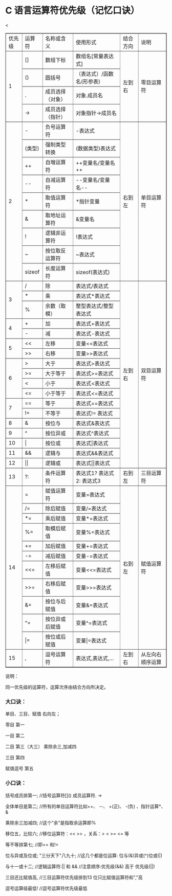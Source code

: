 # C 语言运算符优先级（记忆口诀）
 

<table cellspacing="0" cellpadding="0" border="1">
<tbody>
<tr><td>优先级</td><td>运算符</td><td>名称或含义</td><td>使用形式</td><td>结合方向</td><td>说明</td></tr>
<tr><td rowspan="4">1</td><td>[]</td><td>数组下标</td><td>数组名[常量表达式]</td><td rowspan="4">左到右</td><td rowspan="4">零目运算符</td></tr>
<tr><td>()</td><td>圆括号</td><td>（表达式）/函数名(形参表)</td></tr>
<tr><td>.</td><td>成员选择（对象）</td><td>对象.成员名</td></tr>
<tr><td>-&gt;</td><td>成员选择（指针）</td><td>对象指针-&gt;成员名</td></tr>
<tr><td rowspan="9">2</td><td>-</td><td>负号运算符</td><td>-表达式</td><td rowspan="9">右到左</td><td rowspan="9">单目运算符</td></tr>
<tr><td>(类型)</td><td>强制类型转换</td><td>(数据类型)表达式</td></tr>
<tr><td>++</td><td>自增运算符</td><td>++变量名/变量名++</td></tr>
<tr><td>--</td><td>自减运算符</td><td>--变量名/变量名--</td></tr>
<tr><td>*</td><td>取值运算符</td><td>*指针变量</td></tr>
<tr><td>&amp;</td><td>取地址运算符</td><td>&amp;变量名</td></tr>
<tr><td>!</td><td>逻辑非运算符</td><td>!表达式</td></tr>
<tr><td>~</td><td>按位取反运算符</td><td>~表达式</td></tr>
<tr><td>sizeof</td><td>长度运算符</td><td>sizeof(表达式)</td></tr>
<tr><td rowspan="3">3</td><td>/</td><td>除</td><td>表达式/表达式</td><td rowspan="18">左到右</td><td rowspan="18">双目运算符</td></tr>
<tr><td>*</td><td>乘</td><td>表达式*表达式</td></tr>
<tr><td>%</td><td>余数（取模）</td><td>整型表达式/整型表达式</td></tr>
<tr><td rowspan="2">4</td><td>+</td><td>加</td><td>表达式+表达式</td></tr>
<tr><td>-</td><td>减</td><td>表达式-表达式</td></tr>
<tr><td rowspan="2">5</td><td>&lt;&lt;</td><td>左移</td><td>变量&lt;&lt;表达式</td></tr>
<tr><td>&gt;&gt;</td><td>右移</td><td>变量&gt;&gt;表达式</td></tr>
<tr><td rowspan="4">6</td><td>&gt;</td><td>大于</td><td>表达式&gt;表达式</td><</tr>
<tr><td>&gt;=</td><td>大于等于</td><td>表达式&gt;=表达式</td></tr>
<tr><td>&lt;</td><td>小于</td><td>表达式&lt;表达式</td></tr>
<tr><td>&lt;=</td><td>小于等于</td><td>表达式&lt;=表达式</td></tr>
<tr><td rowspan="2">7</td><td>==</td><td>等于</td><td>表达式==表达式</td></tr>
<tr><td>!=</td><td>不等于</td><td>表达式!=&nbsp;表达式</td></tr>
<tr><td>8</td><td>&amp;</td><td>按位与</td><td>表达式&amp;表达式</td></tr>
<tr><td>9</td><td>^</td><td>按位异或</td><td>表达式^表达式</td></tr>
<tr><td>10</td><td>|</td><td>按位或</td><td>表达式|表达式</td></tr>
<tr><td>11</td><td>&amp;&amp;</td><td>逻辑与</td><td>表达式&amp;&amp;表达式</td></tr>
<tr><td>12</td><td>||</td><td>逻辑或</td><td>表达式||表达式</td></tr>
<tr><td>13</td><td>?:</td><td>条件运算符</td><td>表达式1?&nbsp;表达式2:&nbsp;表达式3</td><td>右到左</td><td>三目运算符</td></tr>
<tr><td rowspan="11">14</td><td>=</td><td>赋值运算符</td><td>变量=表达式</td><td rowspan="11">右到左</td><td  rowspan="11">赋值运算符</td</tr>
<tr><td>/=</td><td>除后赋值</td><td>变量/=表达式</td></tr>
<tr><td>*=</td><td>乘后赋值</td><td>变量*=表达式</td></tr>
<tr><td>%=</td><td>取模后赋值</td><td>变量%=表达式</td></tr>
<tr><td>+=</td><td>加后赋值</td><td>变量+=表达式</td></tr>
<tr><td>-=</td><td>减后赋值</td><td>变量-=表达式</td></tr>
<tr><td>&lt;&lt;=</td><td>左移后赋值</td><td>变量&lt;&lt;=表达式</td></tr>
<tr><td>&gt;&gt;=</td><td>右移后赋值</td><td>变量&gt;&gt;=表达式</td></tr>
<tr><td>&amp;=</td><td>按位与后赋值</td><td>变量&amp;=表达式</td></tr>
<tr><td>^=</td><td>按位异或后赋值</td><td>变量^=表达式</td></tr>
<tr><td>|=</td><td>按位或后赋值</td><td>变量|=表达式</td></tr>
<tr><td>15</td><td>,</td><td>逗号运算符</td><td>表达式,表达式,…</td><td>左到右</td><td>从左向右顺序运算</td></tr>
</tbody>
</table>





说明：

同一优先级的运算符，运算次序由结合方向所决定。

### 大口诀：

单目、三目、赋值 右向左；

零目 第一

一目 第二

二目 第三（大三） 乘除余三,加减四

三目 第四

赋值逗号 第五

### 小口诀：

括号成员排第一;  //括号运算符\[\]() 成员运算符.  -> 

全体单目是第二;  //所有的单目运算符比如++、 --、 +(正)、 -(负) 、指针运算\*、&

乘除余三加减四;   //这个"余"是指取余运算即%

移位五，比较六;    //移位运算符：<< >> ，关系：> < >= <= 等

等不等排第七;    //即== 和!=

位与异或及位或;  "三分天下"八九十;   //这几个都是位运算: 位与(&)异或(^)位或(|)

与十一或十二;            //逻辑运算符:|| 和 &&            //注意顺序:优先级(&&)   高于 优先级(||)

三目还比赋值高,        //三目运算符优先级排到13 位只比赋值运算符和","高

逗号运算级最低!    //逗号运算符优先级最低